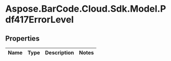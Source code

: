 # Aspose.BarCode.Cloud.Sdk.Model.Pdf417ErrorLevel

## Properties

Name | Type | Description | Notes
---- | ---- | ----------- | -----


